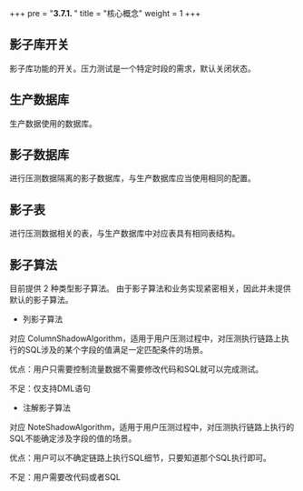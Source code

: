 +++
pre = "<b>3.7.1. </b>"
title = "核心概念"
weight = 1
+++

## 影子库开关

影子库功能的开关。压力测试是一个特定时段的需求，默认关闭状态。

## 生产数据库

生产数据使用的数据库。

## 影子数据库

进行压测数据隔离的影子数据库，与生产数据库应当使用相同的配置。

## 影子表

进行压测数据相关的表，与生产数据库中对应表具有相同表结构。

## 影子算法

目前提供 2 种类型影子算法。
由于影子算法和业务实现紧密相关，因此并未提供默认的影子算法。

- 列影子算法

对应 ColumnShadowAlgorithm，适用于用户压测过程中，对压测执行链路上执行的SQL涉及的某个字段的值满足一定匹配条件的场景。

优点：用户只需要控制流量数据不需要修改代码和SQL就可以完成测试。

不足：仅支持DML语句

- 注解影子算法 

对应 NoteShadowAlgorithm，适用于用户压测过程中，对压测执行链路上执行的SQL不能确定涉及字段的值的场景。

优点：用户可以不确定链路上执行SQL细节，只要知道那个SQL执行即可。

不足：用户需要改代码或者SQL
